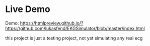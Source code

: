 # Live Demo

Demo: https://htmlpreview.github.io/?https://github.com/lukasfend/EKGSimulator/blob/master/index.html

this project is just a testing project, not yet simulating any real ecg
